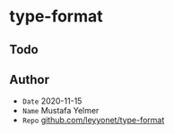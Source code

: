 # type-format

## Todo

## Author
- `Date` 2020-11-15
- `Name` Mustafa Yelmer
- `Repo` [github.com/leyyonet/type-format](https://github.com/leyyonet/type-format)
